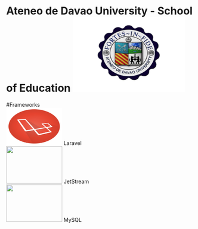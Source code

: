 # Ateneo de Davao University - School of Education <img src="https://github.com/DcBBlvr21/itelective3-web/blob/main/AdDU%20Logo.png" width=300 height=200>
#Frameworks <br>
<img src="https://github.com/DcBBlvr21/itelective3-web/blob/main/Laravel%20Logo.png" width= 150 height=100> Laravel <br>
<img src="" width=150 height=100> JetStream <br>
<img src="" width=150 height=100> MySQL
